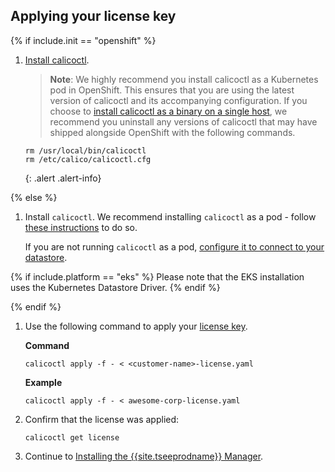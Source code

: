 ## Applying your license key

{% if include.init == "openshift" %}

1. [Install calicoctl]({{site.baseurl}}/{{page.version}}/usage/calicoctl/install#installing-calicoctl-as-a-kubernetes-pod).

   > **Note**: We highly recommend you install calicoctl as a Kubernetes pod in OpenShift.
   This ensures that you are using the latest version of calicoctl and its accompanying configuration.
   If you choose to [install calicoctl as a binary on a single host]({{site.baseurl}}/{{page.version}}/usage/calicoctl/install#installing-calicoctl-as-a-binary-on-a-single-host),
   we recommend you uninstall any versions of calicoctl that may have shipped alongside OpenShift with the following commands.
   ```
   rm /usr/local/bin/calicoctl
   rm /etc/calico/calicoctl.cfg
   ```
   {: .alert .alert-info}

{% else %}

1. Install `calicoctl`.  We recommend installing `calicoctl` as a pod -
   follow [these instructions]({{site.baseurl}}/{{page.version}}/usage/calicoctl/install) to do so.

   If you are not running `calicoctl` as a pod, [configure it to connect to your datastore]({{site.baseurl}}/{{page.version}}/usage/calicoctl/configure).

{% if include.platform == "eks" %}
   Please note that the EKS installation uses the Kubernetes Datastore Driver.
{% endif %}

{% endif %}

1. Use the following command to apply your [license key]({{site.baseurl}}/{{page.version}}/reference/calicoctl/resources/licensekey).

   **Command**
   ```
   calicoctl apply -f - < <customer-name>-license.yaml
   ```

   **Example**
   ```
   calicoctl apply -f - < awesome-corp-license.yaml
   ```

1. Confirm that the license was applied:

   ```
   calicoctl get license
   ```

1. Continue to [Installing the {{site.tseeprodname}} Manager](#install-cnx-mgr).
